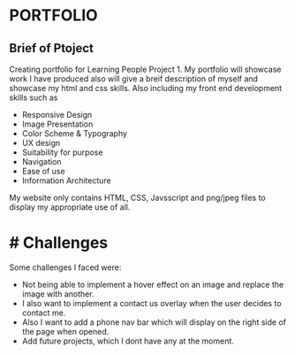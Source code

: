 
# PORTFOLIO

## Brief of Ptoject

Creating portfolio for Learning People Project 1.
My portfolio will showcase work I have produced also will give a breif description of myself and showcase my html and css skills.
Also including my front end development skills such as 
- Responsive Design
- Image Presentation
- Color Scheme & Typography
- UX design
- Suitability for purpose
- Navigation
- Ease of use
- Information Architecture

My website only contains HTML, CSS, Javsscript and png/jpeg files to display my appropriate use of all.

# # Challenges

Some challenges I faced were: 
- Not being able to implement a hover effect on an image and replace the image with another.
- I also want to implement a contact us overlay when the user decides to contact me.
- Also I want to add a phone nav bar which will display on the right side of the page when opened.
- Add future projects, which I dont have any at the moment.


